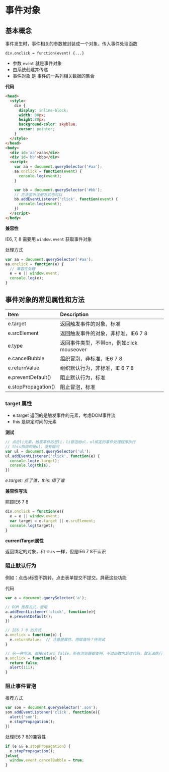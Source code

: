 # 事件对象

## 基本概念

事件发生时，事件相关的参数被封装成一个对象，传入事件处理函数

```
div.onclick = function(event) {...}
```

- 参数 `event` 就是事件对象
- 由系统创建并传递
- 事件对象 是 事件的一系列相关数据的集合

**代码**

```html
<head>
  <style>
    div {
      display: inline-block;
      width: 80px;
      height:80px;
      background-color: skyblue;
      cursor: pointer;
    }
  </style>
</head>
<body>
  <div id='aa'>aaa</div>
  <div id='bb'>bbb</div>
  <script>
    var aa = document.querySelector('#aa');
    aa.onclick = function(event) {
      console.log(event);
    }

    var bb = document.querySelector('#bb');
    // 方法监听注册方式也可以
    bb.addEventListener('click', function(event) {
      console.log(event);
    })
  </script>
</body>
```


**兼容性**

IE6, 7, 8 需要用 `window.event` 获取事件对象

处理方式

```js
var aa = document.querySelector('#aa');
aa.onclick = function(e) {
  // 兼容性处理
  e = e || window.event;
  console.log(e);
}
```

## 事件对象的常见属性和方法

| Item                | Description                               |
|:------------------- |:----------------------------------------- |
| e.target            | 返回触发事件的对象，标准                  |
| e.srcElement        | 返回触发事件的对象，非标准，IE6 7 8       |
| e.type              | 返回事件类型，不带on，例如click mouseover |
| e.cancelBubble      | 组织冒泡，非标准，IE6 7 8                 |
| e.returnValue       | 组织默认行为，非标准，IE 6 7 8            |
| e.preventDefault()  | 阻止默认行为，标准                        |
| e.stopPropagation() | 阻止冒泡，标准                                          |


### target 属性

- e.target 返回的是触发事件的元素，考虑DOM事件流
- this 是绑定时间的元素

**测试**

```js
// 点击li元素，触发事件的是li，li冒泡给ul，ul绑定的事件处理程序执行
// this指向的是ul，没有疑问
var ul = document.querySelector('ul');
ul.addEventListener('click', function(e) {
  console.log(e.target);
  console.log(this);
})
```

*e.target: 点了谁，this: 绑了谁*

**兼容性写法**

照顾IE6 7 8

```js
div.onclick = function(e){
  e = e || window.event;
  var target = e.target || e.srcElement;
  console.log(target);
}
```

**currentTarget属性**

返回绑定的对象，和 `this` 一样，但是IE6 7 8不认识


### 阻止默认行为

例如：点击a标签不跳转，点击表单提交不提交。屏蔽这些功能

代码

```js
var a = document.querySelector('a');

// DOM 推荐方式，常用
a.addEventListener('click', function(e){
  e.preventDefault();
})

// IE6 7 8 的方式
a.onclick = function(e) {
  e.returnValue;  // 注意是属性。用赋值吗？待测试
}

// 另一种写法，直接return false，所有浏览器都支持。不过函数内后续代码，就无法执行了
a.onclick = function(e) {
  return false;
  alert(111);
}
```

### 阻止事件冒泡

推荐方式

```js
var son = document.querySelector('.son');
son.addEventListener('click', function(e){
  alert('son');
  e.stopPropagation();
})
```

处理IE6 7 8的兼容性

```js
if (e && e.stopPropagation) {
  e.stopPropagation();
}else{
  window.event.cancelBubble = true;
}
```
